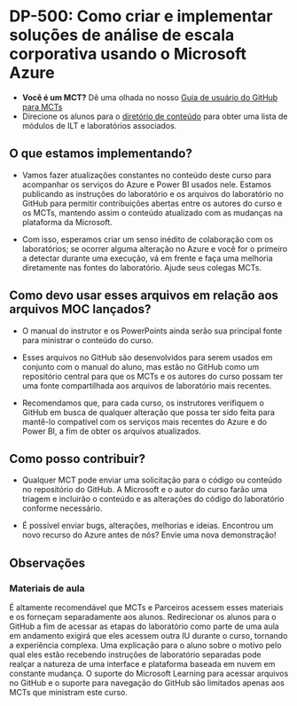 # DP-500: Como criar e implementar soluções de análise de escala corporativa usando o Microsoft Azure

- **Você é um MCT?** Dê uma olhada no nosso [Guia de usuário do GitHub para MCTs](https://microsoftlearning.github.io/MCT-User-Guide/)
- Direcione os alunos para o [diretório de conteúdo](https://microsoftlearning.github.io/DP-500-Azure-Data-Analyst/) para obter uma lista de módulos de ILT e laboratórios associados.

## O que estamos implementando?

- Vamos fazer atualizações constantes no conteúdo deste curso para acompanhar os serviços do Azure e Power BI usados nele.  Estamos publicando as instruções do laboratório e os arquivos do laboratório no GitHub para permitir contribuições abertas entre os autores do curso e os MCTs, mantendo assim o conteúdo atualizado com as mudanças na plataforma da Microsoft.

- Com isso, esperamos criar um senso inédito de colaboração com os laboratórios; se ocorrer alguma alteração no Azure e você for o primeiro a detectar durante uma execução, vá em frente e faça uma melhoria diretamente nas fontes do laboratório.  Ajude seus colegas MCTs.

## Como devo usar esses arquivos em relação aos arquivos MOC lançados?

- O manual do instrutor e os PowerPoints ainda serão sua principal fonte para ministrar o conteúdo do curso.

- Esses arquivos no GitHub são desenvolvidos para serem usados em conjunto com o manual do aluno, mas estão no GitHub como um repositório central para que os MCTs e os autores do curso possam ter uma fonte compartilhada aos arquivos de laboratório mais recentes.

- Recomendamos que, para cada curso, os instrutores verifiquem o GitHub em busca de qualquer alteração que possa ter sido feita para mantê-lo compatível com os serviços mais recentes do Azure e do Power BI, a fim de obter os arquivos atualizados.

## Como posso contribuir?

- Qualquer MCT pode enviar uma solicitação para o código ou conteúdo no repositório do GitHub. A Microsoft e o autor do curso farão uma triagem e incluirão o conteúdo e as alterações do código do laboratório conforme necessário.

- É possível enviar bugs, alterações, melhorias e ideias.  Encontrou um novo recurso do Azure antes de nós?  Envie uma nova demonstração!

## Observações

### Materiais de aula

É altamente recomendável que MCTs e Parceiros acessem esses materiais e os forneçam separadamente aos alunos.  Redirecionar os alunos para o GitHub a fim de acessar as etapas do laboratório como parte de uma aula em andamento exigirá que eles acessem outra IU durante o curso, tornando a experiência complexa. Uma explicação para o aluno sobre o motivo pelo qual eles estão recebendo instruções de laboratório separadas pode realçar a natureza de uma interface e plataforma baseada em nuvem em constante mudança. O suporte do Microsoft Learning para acessar arquivos no GitHub e o suporte para navegação do GitHub são limitados apenas aos MCTs que ministram este curso.
